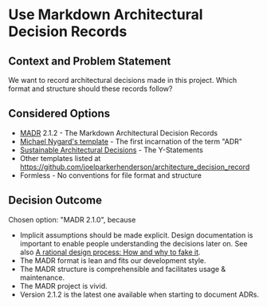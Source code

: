 # Use Markdown Architectural Decision Records

## Context and Problem Statement

We want to record architectural decisions made in this project. Which format and
structure should these records follow?

## Considered Options

- [MADR](https://adr.github.io/madr/) 2.1.2 - The Markdown Architectural
  Decision Records
- [Michael Nygard's template](http://thinkrelevance.com/blog/2011/11/15/documenting-architecture-decisions) -
  The first incarnation of the term "ADR"
- [Sustainable Architectural Decisions](https://www.infoq.com/articles/sustainable-architectural-design-decisions) -
  The Y-Statements
- Other templates listed at
  <https://github.com/joelparkerhenderson/architecture_decision_record>
- Formless - No conventions for file format and structure

## Decision Outcome

Chosen option: "MADR 2.1.0", because

- Implicit assumptions should be made explicit. Design documentation is
  important to enable people understanding the decisions later on. See also
  [A rational design process: How and why to fake it](https://doi.org/10.1109/TSE.1986.6312940).
- The MADR format is lean and fits our development style.
- The MADR structure is comprehensible and facilitates usage & maintenance.
- The MADR project is vivid.
- Version 2.1.2 is the latest one available when starting to document ADRs.
